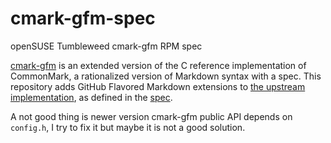 # cmark-gfm-spec

openSUSE Tumbleweed cmark-gfm RPM spec

[cmark-gfm](https://github.com/github/cmark) is an extended version of the
C reference implementation of CommonMark, a rationalized version of Markdown
syntax with a spec. This repository adds GitHub Flavored Markdown extensions to
[the upstream implementation](https://github.com/jgm/cmark),
as defined in the [spec](https://github.github.com/gfm/).

A not good thing is newer version cmark-gfm public API depends on `config.h`,
I try to fix it but maybe it is not a good solution.

